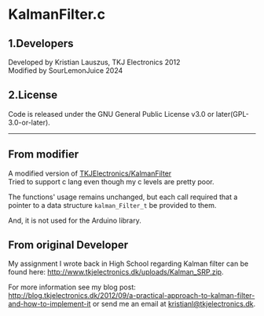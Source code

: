 # KalmanFilter.c

## 1.Developers

Developed by Kristian Lauszus, TKJ Electronics 2012\
Modified by SourLemonJuice 2024

## 2.License

Code is released under the GNU General Public License v3.0 or later(GPL-3.0-or-later).

---

## From modifier

A modified version of [TKJElectronics/KalmanFilter](https://github.com/TKJElectronics/KalmanFilter)\
Tried to support c lang even though my c levels are pretty poor.

The functions' usage remains unchanged, but each call required that a pointer to a data structure `kalman_Filter_t` be provided to them.

And, it is not used for the Arduino library.

## From original Developer

My assignment I wrote back in High School regarding Kalman filter can be found here: <http://www.tkjelectronics.dk/uploads/Kalman_SRP.zip>.

For more information see my blog post: <http://blog.tkjelectronics.dk/2012/09/a-practical-approach-to-kalman-filter-and-how-to-implement-it> or send me an email at <kristianl@tkjelectronics.dk>.
